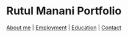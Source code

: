 # Rutul Manani Portfolio

[About me](index) | 
[Employment](employment) | 
[Education](education) | 
[Contact](contact)
